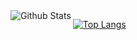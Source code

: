 <img align="left" alt="Github Stats" src="https://github-readme-stats.vercel.app/api?username=fkromer&show_icons=true&hide_border=true&count_private=true" />

[![Top Langs](https://github-readme-stats.vercel.app/api/top-langs/?username=fkromer&langs_count=15&layout=compact)](https://github.com/anuraghazra/github-readme-stats)

<!--
**fkromer/fkromer** is a ✨ _special_ ✨ repository because its `README.md` (this file) appears on your GitHub profile.

Here are some ideas to get you started:

- 🔭 I’m currently working on ...
- 🌱 I’m currently learning ...
- 👯 I’m looking to collaborate on ...
- 🤔 I’m looking for help with ...
- 💬 Ask me about ...
- 📫 How to reach me: ...
- 😄 Pronouns: ...
- ⚡ Fun fact: ...
-->

